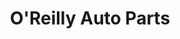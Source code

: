 ---
title: "O'Reilly Auto Parts"
url: /dallas/oreilly-auto-parts-trinity-mills-road/
shop: car parts
---